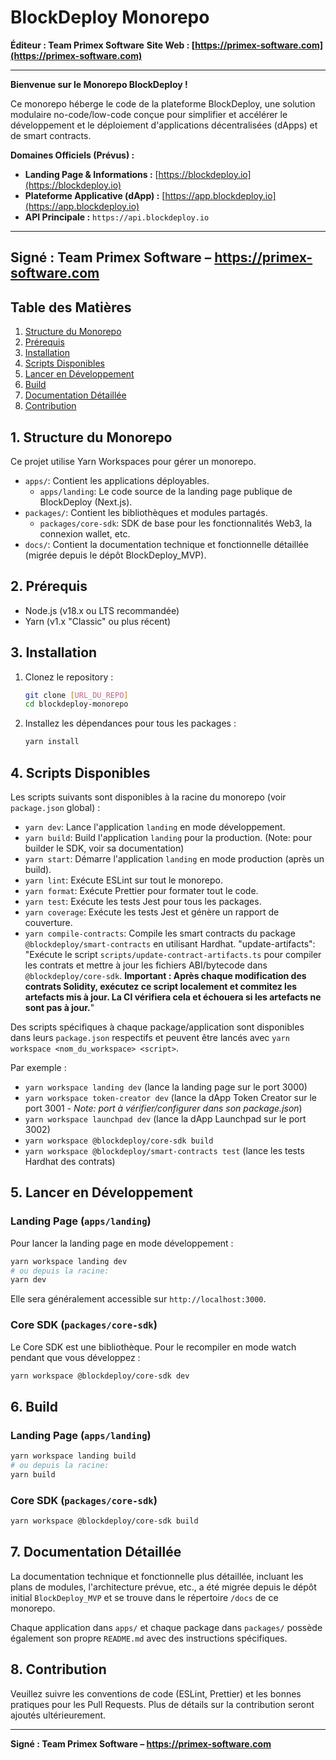 # BlockDeploy Monorepo

**Éditeur : Team Primex Software**
**Site Web : [https://primex-software.com](https://primex-software.com)**

---

**Bienvenue sur le Monorepo BlockDeploy !**

Ce monorepo héberge le code de la plateforme BlockDeploy, une solution modulaire no-code/low-code conçue pour simplifier et accélérer le développement et le déploiement d'applications décentralisées (dApps) et de smart contracts.

**Domaines Officiels (Prévus) :**
*   **Landing Page & Informations :** [https://blockdeploy.io](https://blockdeploy.io)
*   **Plateforme Applicative (dApp) :** [https://app.blockdeploy.io](https://app.blockdeploy.io)
*   **API Principale :** `https://api.blockdeploy.io`

---
**Signé : Team Primex Software – https://primex-software.com**
---

## Table des Matières

1.  [Structure du Monorepo](#structure-du-monorepo)
2.  [Prérequis](#prérequis)
3.  [Installation](#installation)
4.  [Scripts Disponibles](#scripts-disponibles)
5.  [Lancer en Développement](#lancer-en-développement)
6.  [Build](#build)
7.  [Documentation Détaillée](#documentation-détaillée)
8.  [Contribution](#contribution)

## 1. Structure du Monorepo

Ce projet utilise Yarn Workspaces pour gérer un monorepo.

*   `apps/`: Contient les applications déployables.
    *   `apps/landing`: Le code source de la landing page publique de BlockDeploy (Next.js).
*   `packages/`: Contient les bibliothèques et modules partagés.
    *   `packages/core-sdk`: SDK de base pour les fonctionnalités Web3, la connexion wallet, etc.
*   `docs/`: Contient la documentation technique et fonctionnelle détaillée (migrée depuis le dépôt BlockDeploy_MVP).

## 2. Prérequis
*   Node.js (v18.x ou LTS recommandée)
*   Yarn (v1.x "Classic" ou plus récent)

## 3. Installation
1.  Clonez le repository :
    ```bash
    git clone [URL_DU_REPO]
    cd blockdeploy-monorepo
    ```
2.  Installez les dépendances pour tous les packages :
    ```bash
    yarn install
    ```

## 4. Scripts Disponibles

Les scripts suivants sont disponibles à la racine du monorepo (voir `package.json` global) :

*   `yarn dev`: Lance l'application `landing` en mode développement.
*   `yarn build`: Build l'application `landing` pour la production. (Note: pour builder le SDK, voir sa documentation)
*   `yarn start`: Démarre l'application `landing` en mode production (après un build).
*   `yarn lint`: Exécute ESLint sur tout le monorepo.
*   `yarn format`: Exécute Prettier pour formater tout le code.
*   `yarn test`: Exécute les tests Jest pour tous les packages.
*   `yarn coverage`: Exécute les tests Jest et génère un rapport de couverture.
*   `yarn compile-contracts`: Compile les smart contracts du package `@blockdeploy/smart-contracts` en utilisant Hardhat.
    "update-artifacts": "Exécute le script `scripts/update-contract-artifacts.ts` pour compiler les contrats et mettre à jour les fichiers ABI/bytecode dans `@blockdeploy/core-sdk`. **Important : Après chaque modification des contrats Solidity, exécutez ce script localement et commitez les artefacts mis à jour. La CI vérifiera cela et échouera si les artefacts ne sont pas à jour.**"

Des scripts spécifiques à chaque package/application sont disponibles dans leurs `package.json` respectifs et peuvent être lancés avec `yarn workspace <nom_du_workspace> <script>`.

Par exemple :
*   `yarn workspace landing dev` (lance la landing page sur le port 3000)
*   `yarn workspace token-creator dev` (lance la dApp Token Creator sur le port 3001 - *Note: port à vérifier/configurer dans son package.json*)
*   `yarn workspace launchpad dev` (lance la dApp Launchpad sur le port 3002)
*   `yarn workspace @blockdeploy/core-sdk build`
*   `yarn workspace @blockdeploy/smart-contracts test` (lance les tests Hardhat des contrats)

## 5. Lancer en Développement

### Landing Page (`apps/landing`)
Pour lancer la landing page en mode développement :
```bash
yarn workspace landing dev
# ou depuis la racine:
yarn dev
```
Elle sera généralement accessible sur `http://localhost:3000`.

### Core SDK (`packages/core-sdk`)
Le Core SDK est une bibliothèque. Pour le recompiler en mode watch pendant que vous développez :
```bash
yarn workspace @blockdeploy/core-sdk dev
```

## 6. Build

### Landing Page (`apps/landing`)
```bash
yarn workspace landing build
# ou depuis la racine:
yarn build
```

### Core SDK (`packages/core-sdk`)
```bash
yarn workspace @blockdeploy/core-sdk build
```

## 7. Documentation Détaillée

La documentation technique et fonctionnelle plus détaillée, incluant les plans de modules, l'architecture prévue, etc., a été migrée depuis le dépôt initial `BlockDeploy_MVP` et se trouve dans le répertoire `/docs` de ce monorepo.

Chaque application dans `apps/` et chaque package dans `packages/` possède également son propre `README.md` avec des instructions spécifiques.

## 8. Contribution

Veuillez suivre les conventions de code (ESLint, Prettier) et les bonnes pratiques pour les Pull Requests.
Plus de détails sur la contribution seront ajoutés ultérieurement.

---
**Signé : Team Primex Software – https://primex-software.com**
